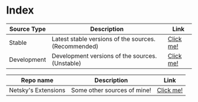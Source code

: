 # Index

| Source Type | Description |          Link |
| ---        |    ----   |         --- |
| Stable      | Latest stable versions of the sources. (Recommended)      | [Click me!](https://thenetsky.github.io/extensions-mangastream/main/)    |
| Development   | Development versions of the sources. (Unstable)        |  [Click me!](https://thenetsky.github.io/extensions-mangastream/dev/)    |

| Repo name | Description |          Link |
| ---        |    ----   |         --- |
| Netsky's Extensions   | Some other sources of mine!        |  [Click me!](https://thenetsky.github.io/netskys-extensions/)    |
